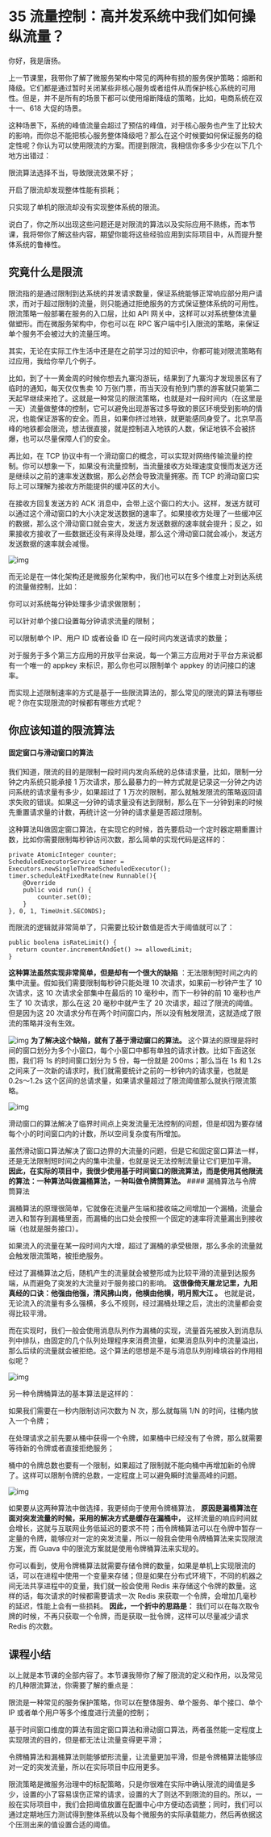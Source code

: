 # 35 流量控制：高并发系统中我们如何操纵流量？

你好，我是唐扬。

上一节课里，我带你了解了微服务架构中常见的两种有损的服务保护策略：熔断和降级。它们都是通过暂时关闭某些非核心服务或者组件从而保护核心系统的可用性。但是，并不是所有的场景下都可以使用熔断降级的策略，比如，电商系统在双十一、618 大促的场景。

这种场景下，系统的峰值流量会超过了预估的峰值，对于核心服务也产生了比较大的影响，而你总不能把核心服务整体降级吧？那么在这个时候要如何保证服务的稳定性呢？你认为可以使用限流的方案。而提到限流，我相信你多多少少在以下几个地方出错过：

限流算法选择不当，导致限流效果不好；

开启了限流却发现整体性能有损耗；

只实现了单机的限流却没有实现整体系统的限流。

说白了，你之所以出现这些问题还是对限流的算法以及实际应用不熟练，而本节课，我将带你了解这些内容，期望你能将这些经验应用到实际项目中，从而提升整体系统的鲁棒性。

## 究竟什么是限流

限流指的是通过限制到达系统的并发请求数量，保证系统能够正常响应部分用户请求，而对于超过限制的流量，则只能通过拒绝服务的方式保证整体系统的可用性。限流策略一般部署在服务的入口层，比如 API 网关中，这样可以对系统整体流量做塑形。而在微服务架构中，你也可以在 RPC 客户端中引入限流的策略，来保证单个服务不会被过大的流量压垮。

其实，无论在实际工作生活中还是在之前学习过的知识中，你都可能对限流策略有过应用，我给你举几个例子。

比如，到了十一黄金周的时候你想去九寨沟游玩，结果到了九寨沟才发现景区有了临时的通知，每天仅仅售卖 10 万张门票，而当天没有抢到门票的游客就只能第二天起早继续来抢了。这就是一种常见的限流策略，也就是对一段时间内（在这里是一天）流量做整体的控制，它可以避免出现游客过多导致的景区环境受到影响的情况，也能保证游客的安全。而且，如果你挤过地铁，就更能感同身受了。北京早高峰的地铁都会限流，想法很直接，就是控制进入地铁的人数，保证地铁不会被挤爆，也可以尽量保障人们的安全。

再比如，在 TCP 协议中有一个滑动窗口的概念，可以实现对网络传输流量的控制。你可以想象一下，如果没有流量控制，当流量接收方处理速度变慢而发送方还是继续以之前的速率发送数据，那么必然会导致流量拥塞。而 TCP 的滑动窗口实际上可以理解为接收方所能提供的缓冲区的大小。

在接收方回复发送方的 ACK 消息中，会带上这个窗口的大小。这样，发送方就可以通过这个滑动窗口的大小决定发送数据的速率了。如果接收方处理了一些缓冲区的数据，那么这个滑动窗口就会变大，发送方发送数据的速率就会提升；反之，如果接收方接收了一些数据还没有来得及处理，那么这个滑动窗口就会减小，发送方发送数据的速率就会减慢。

![img](assets/faedbfa270c449410c8aa404cfb58e30.jpg)

而无论是在一体化架构还是微服务化架构中，我们也可以在多个维度上对到达系统的流量做控制，比如：

你可以对系统每分钟处理多少请求做限制；

可以针对单个接口设置每分钟请求流量的限制；

可以限制单个 IP、用户 ID 或者设备 ID 在一段时间内发送请求的数量；

对于服务于多个第三方应用的开放平台来说，每一个第三方应用对于平台方来说都有一个唯一的 appkey 来标识，那么你也可以限制单个 appkey 的访问接口的速率。

而实现上述限制速率的方式是基于一些限流算法的，那么常见的限流的算法有哪些呢？你在实现限流的时候都有哪些方式呢？

## 你应该知道的限流算法

#### 固定窗口与滑动窗口的算法

我们知道，限流的目的是限制一段时间内发向系统的总体请求量，比如，限制一分钟之内系统只能承接 1 万次请求，那么最暴力的一种方式就是记录这一分钟之内访问系统的请求量有多少，如果超过了 1 万次的限制，那么就触发限流的策略返回请求失败的错误。如果这一分钟的请求量没有达到限制，那么在下一分钟到来的时候先重置请求量的计数，再统计这一分钟的请求量是否超过限制。

这种算法叫做固定窗口算法，在实现它的时候，首先要启动一个定时器定期重置计数，比如你需要限制每秒钟访问次数，那么简单的实现代码是这样的：

```
private AtomicInteger counter;
ScheduledExecutorService timer = Executors.newSingleThreadScheduledExecutor();
timer.scheduleAtFixedRate(new Runnable(){
    @Override
    public void run() {
        counter.set(0);
    }
}, 0, 1, TimeUnit.SECONDS);
```

而限流的逻辑就非常简单了，只需要比较计数值是否大于阈值就可以了：

```
public boolena isRateLimit() {
  return counter.incrementAndGet() >= allowedLimit;
}
```

**这种算法虽然实现非常简单，但是却有一个很大的缺陷** ：无法限制短时间之内的集中流量。假如我们需要限制每秒钟只能处理 10 次请求，如果前一秒钟产生了 10 次请求，这 10 次请求全部集中在最后的 10 毫秒中，而下一秒钟的前 10 毫秒也产生了 10 次请求，那么在这 20 毫秒中就产生了 20 次请求，超过了限流的阈值。但是因为这 20 次请求分布在两个时间窗口内，所以没有触发限流，这就造成了限流的策略并没有生效。

![img](assets/6c19e7da07a7c8095f5799ffae644f4e.jpg) **为了解决这个缺陷，就有了基于滑动窗口的算法。** 这个算法的原理是将时间的窗口划分为多个小窗口，每个小窗口中都有单独的请求计数。比如下面这张图，我们将 1s 的时间窗口划分为 5 份，每一份就是 200ms；那么当在 1s 和 1.2s 之间来了一次新的请求时，我们就需要统计之前的一秒钟内的请求量，也就是 0.2s～1.2s 这个区间的总请求量，如果请求量超过了限流阈值那么就执行限流策略。

![img](assets/d1b889ca30bd4fa1a29096726f6e9256.jpg)

滑动窗口的算法解决了临界时间点上突发流量无法控制的问题，但是却因为要存储每个小的时间窗口内的计数，所以空间复杂度有所增加。

虽然滑动窗口算法解决了窗口边界的大流量的问题，但是它和固定窗口算法一样，还是无法限制短时间之内的集中流量，也就是说无法控制流量让它们更加平滑。 **因此，在实际的项目中，我很少使用基于时间窗口的限流算法，而是使用其他限流的算法：一种算法叫做漏桶算法，一种叫做令牌筒算法。** #### 漏桶算法与令牌筒算法

漏桶算法的原理很简单，它就像在流量产生端和接收端之间增加一个漏桶，流量会进入和暂存到漏桶里面，而漏桶的出口处会按照一个固定的速率将流量漏出到接收端（也就是服务接口）。

如果流入的流量在某一段时间内大增，超过了漏桶的承受极限，那么多余的流量就会触发限流策略，被拒绝服务。

经过了漏桶算法之后，随机产生的流量就会被整形成为比较平滑的流量到达服务端，从而避免了突发的大流量对于服务接口的影响。 **这很像倚天屠龙记里，九阳真经的口诀：他强由他强，清风拂山岗，他横由他横，明月照大江 。** 也就是说，无论流入的流量有多么强横，多么不规则，经过漏桶处理之后，流出的流量都会变得比较平滑。

而在实现时，我们一般会使用消息队列作为漏桶的实现，流量首先被放入到消息队列中排队，由固定的几个队列处理程序来消费流量，如果消息队列中的流量溢出，那么后续的流量就会被拒绝。这个算法的思想是不是与消息队列削峰填谷的作用相似呢？

![img](assets/c19e0e5099cfeb979b6b70c678b3238d.jpg)

另一种令牌桶算法的基本算法是这样的：

如果我们需要在一秒内限制访问次数为 N 次，那么就每隔 1/N 的时间，往桶内放入一个令牌；

在处理请求之前先要从桶中获得一个令牌，如果桶中已经没有了令牌，那么就需要等待新的令牌或者直接拒绝服务；

桶中的令牌总数也要有一个限制，如果超过了限制就不能向桶中再增加新的令牌了。这样可以限制令牌的总数，一定程度上可以避免瞬时流量高峰的问题。

![img](assets/4054d20a39fb41e7f9aa924205ba839b.jpg)

如果要从这两种算法中做选择，我更倾向于使用令牌桶算法， **原因是漏桶算法在面对突发流量的时候，采用的解决方式是缓存在漏桶中，** 这样流量的响应时间就会增长，这就与互联网业务低延迟的要求不符；而令牌桶算法可以在令牌中暂存一定量的令牌，能够应对一定的突发流量，所以一般我会使用令牌桶算法来实现限流方案，而 Guava 中的限流方案就是使用令牌桶算法来实现的。

你可以看到，使用令牌桶算法就需要存储令牌的数量，如果是单机上实现限流的话，可以在进程中使用一个变量来存储；但是如果在分布式环境下，不同的机器之间无法共享进程中的变量，我们就一般会使用 Redis 来存储这个令牌的数量。这样的话，每次请求的时候都需要请求一次 Redis 来获取一个令牌，会增加几毫秒的延迟，性能上会有一些损耗。 **因此，一个折中的思路是：** 我们可以在每次取令牌的时候，不再只获取一个令牌，而是获取一批令牌，这样可以尽量减少请求 Redis 的次数。

## 课程小结

以上就是本节课的全部内容了。本节课我带你了解了限流的定义和作用，以及常见的几种限流算法，你需要了解的重点是：

限流是一种常见的服务保护策略，你可以在整体服务、单个服务、单个接口、单个 IP 或者单个用户等多个维度进行流量的控制；

基于时间窗口维度的算法有固定窗口算法和滑动窗口算法，两者虽然能一定程度上实现限流的目的，但是都无法让流量变得更平滑；

令牌桶算法和漏桶算法则能够塑形流量，让流量更加平滑，但是令牌桶算法能够应对一定的突发流量，所以在实际项目中应用更多。

限流策略是微服务治理中的标配策略，只是你很难在实际中确认限流的阈值是多少，设置的小了容易误伤正常的请求，设置的大了则达不到限流的目的。所以，一般在实际项目中，我们会把阈值放置在配置中心中方便动态调整；同时，我们可以通过定期地压力测试得到整体系统以及每个微服务的实际承载能力，然后再依据这个压测出来的值设置合适的阈值。
